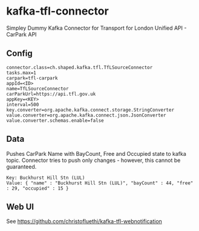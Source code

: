 # kafka-tfl-connector
Simpley Dummy Kafka Connector for Transport for London Unified API - CarPark API

## Config
```
connector.class=ch.shaped.kafka.tfl.TfLSourceConnector
tasks.max=1
carpark=tfl-carpark
appId=<ID>
name=TfLSourceConnector
carParkUrl=https://api.tfl.gov.uk
appKey=<KEY>
interval=500
key.converter=org.apache.kafka.connect.storage.StringConverter
value.converter=org.apache.kafka.connect.json.JsonConverter
value.converter.schemas.enable=false
```

## Data
Pushes CarPark Name with BayCount, Free and Occupied state to kafka topic. Connector tries to push only changes - however, this cannot be guaranteed.

```
Key: Buckhurst Hill Stn (LUL)
Value: { "name" : "Buckhurst Hill Stn (LUL)", "bayCount" : 44, "free" : 29, "occupied" : 15 }
```

## Web UI
See https://github.com/christofluethi/kafka-tfl-webnotification
